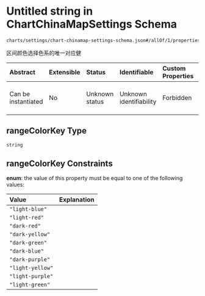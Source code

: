 # Untitled string in ChartChinaMapSettings Schema

```txt
charts/settings/chart-chinamap-settings-schema.json#/allOf/1/properties/rangeColorKey
```

区间颜色选择色系的唯一对应健

| Abstract            | Extensible | Status         | Identifiable            | Custom Properties | Additional Properties | Access Restrictions | Defined In                                                                                                                 |
| :------------------ | :--------- | :------------- | :---------------------- | :---------------- | :-------------------- | :------------------ | :------------------------------------------------------------------------------------------------------------------------- |
| Can be instantiated | No         | Unknown status | Unknown identifiability | Forbidden         | Allowed               | none                | [chart-chinamap-settings-schema.json\*](../out/charts/settings/chart-chinamap-settings-schema.json "open original schema") |

## rangeColorKey Type

`string`

## rangeColorKey Constraints

**enum**: the value of this property must be equal to one of the following values:

| Value            | Explanation |
| :--------------- | :---------- |
| `"light-blue"`   |             |
| `"light-red"`    |             |
| `"dark-red"`     |             |
| `"dark-yellow"`  |             |
| `"dark-green"`   |             |
| `"dark-blue"`    |             |
| `"dark-purple"`  |             |
| `"light-yellow"` |             |
| `"light-purple"` |             |
| `"light-green"`  |             |
